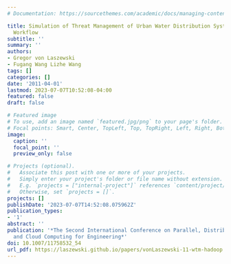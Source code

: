 ```yaml
---
# Documentation: https://sourcethemes.com/academic/docs/managing-content/

title: Simulation of Threat Management of Urban Water Distribution Systems with Grid
  Workflow
subtitle: ''
summary: ''
authors:
- Gregor von Laszewski
- Fugang Wang Lizhe Wang
tags: []
categories: []
date: '2011-04-01'
lastmod: 2023-07-07T10:52:08-04:00
featured: false
draft: false

# Featured image
# To use, add an image named `featured.jpg/png` to your page's folder.
# Focal points: Smart, Center, TopLeft, Top, TopRight, Left, Right, BottomLeft, Bottom, BottomRight.
image:
  caption: ''
  focal_point: ''
  preview_only: false

# Projects (optional).
#   Associate this post with one or more of your projects.
#   Simply enter your project's folder or file name without extension.
#   E.g. `projects = ["internal-project"]` references `content/project/deep-learning/index.md`.
#   Otherwise, set `projects = []`.
projects: []
publishDate: '2023-07-07T14:52:08.075962Z'
publication_types:
- '1'
abstract: ''
publication: '*The Second International Conference on Parallel, Distributed, Grid
  and Cloud Computing for Engineering*'
doi: 10.1007/11758532_54
url_pdf: https://laszewski.github.io/papers/vonLaszewski-11-wtm-hadoop.pdf
---
```

